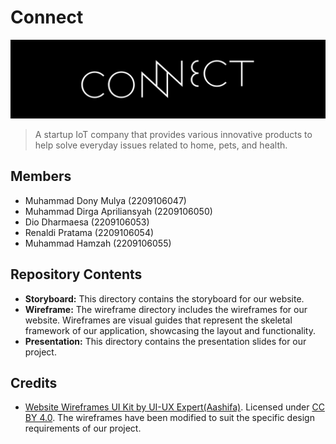 # Connect

<img  src=".github/banner.png" />

> A startup IoT company that provides various innovative products to help solve everyday issues related to home, pets, and health.

## Members

- Muhammad Dony Mulya (2209106047)
- Muhammad Dirga Apriliansyah (2209106050)
- Dio Dharmaesa (2209106053)
- Renaldi Pratama (2209106054)
- Muhammad Hamzah (2209106055)

## Repository Contents

- **Storyboard:** This directory contains the storyboard for our website.
- **Wireframe:** The wireframe directory includes the wireframes for our website. Wireframes are visual guides that represent the skeletal framework of our application, showcasing the layout and functionality.
- **Presentation:** This directory contains the presentation slides for our project.

## Credits

- [Website Wireframes UI Kit by UI-UX Expert(Aashifa)](https://www.figma.com/community/file/1212997233512196965). Licensed under [CC BY 4.0](https://creativecommons.org/licenses/by/4.0/).
  The wireframes have been modified to suit the specific design requirements of our project.
